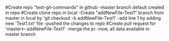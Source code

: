 #Create repo "test-git-commands" in github
    -master branch default created in repo
#Create clone repo in local
    -Create "addNewFile-Test1" branch from master in local by 'git checkout -b addNewFile-Test1'
    -add line 1 by adding new 'Test1.txt' file
    -pushed the changes to repo
#Create pull request for 'master<--addNewFile-Test1'
    -merge the pr
    -now, all data available in master branch
